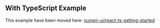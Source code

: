 ## With TypeScript Example

This example have been moved here: [numen-ui/react-ts-getting-started](https://github.com/numen-org/react-ts-getting-started)
